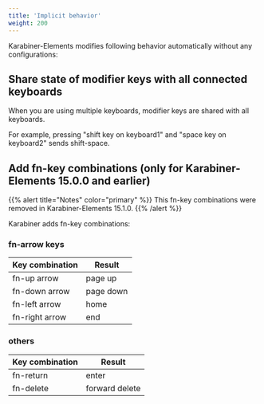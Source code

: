 ```yaml
---
title: 'Implicit behavior'
weight: 200
---
```


Karabiner-Elements modifies following behavior automatically without any configurations:

## Share state of modifier keys with all connected keyboards

When you are using multiple keyboards, modifier keys are shared with all keyboards.

For example, pressing "shift key on keyboard1" and "space key on keyboard2" sends shift-space.

## Add fn-key combinations (only for Karabiner-Elements 15.0.0 and earlier)

{{% alert title="Notes" color="primary" %}}
This fn-key combinations were removed in Karabiner-Elements 15.1.0.
{{% /alert %}}

Karabiner adds fn-key combinations:

### fn-arrow keys

| Key combination | Result    |
| --------------- | --------- |
| fn-up arrow     | page up   |
| fn-down arrow   | page down |
| fn-left arrow   | home      |
| fn-right arrow  | end       |

### others

| Key combination | Result         |
| --------------- | -------------- |
| fn-return       | enter          |
| fn-delete       | forward delete |
